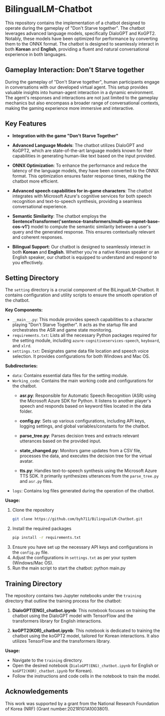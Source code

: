 # BilingualLM-Chatbot

This repository contains the implementation of a chatbot designed to operate during the gameplay of "Don't Starve together". The chatbot leverages advanced language models, specifically DialoGPT and KoGPT2. Notably, these models have been optimized for performance by converting them to the ONNX format. The chatbot is designed to seamlessly interact in both **Korean** and **English**, providing a fluent and natural conversational experience in both languages.

## Gameplay Interaction: Don't Starve together

During the gameplay of "Don't Starve together", human participants engage in conversations with our developed virtual agent. This setup provides valuable insights into human-agent interaction in a dynamic environment. The agent's responses and interactions are not just limited to the gameplay mechanics but also encompass a broader range of conversational contexts, making the gaming experience more immersive and interactive.

## Key Features

- **Integration with the game "Don't Starve Together"**

- **Advanced Language Models**: The chatbot utilizes DialoGPT and KoGPT2, which are state-of-the-art language models known for their capabilities in generating human-like text based on the input provided.

- **ONNX Optimization**: To enhance the performance and reduce the latency of the language models, they have been converted to the ONNX format. This optimization ensures faster response times, making the chatbot more efficient.

- **Advanced speech capabilities for in-game characters**: The chatbot integrates with Microsoft Azure's cognitive services for both speech recognition and text-to-speech synthesis, providing a seamless conversational experience.

- **Semantic Similarity**: The chatbot employs the **SentenceTransformer('sentence-transformers/multi-qa-mpnet-base-cos-v1')** model to compute the semantic similarity between a user's query and the generated response. This ensures contextually relevant and coherent responses.

- **Bilingual Support**: Our chatbot is designed to seamlessly interact in both **Korean** and **English**. Whether you're a native Korean speaker or an English speaker, our chatbot is equipped to understand and respond to you effectively.

## **Setting** Directory

The `setting` directory is a crucial component of the BiLingualLM-Chatbot. It contains configuration and utility scripts to ensure the smooth operation of the chatbot.

**Key Components:**
- `__main__.py`: This module provides speech capabilities to a character playing "Don't Starve Together". It acts as the startup file and orchestrates the ASR and game state monitoring.
- `requirements.txt`: Lists all the necessary Python packages required for the setting module, including `azure-cognitiveservices-speech`, `keyboard`, and `xlrd`.
- `settings.txt`: Designates game data file location and speech voice selection. It provides configurations for both Windows and Mac OS.

**Subdirectories:**
- `data`: Contains essential data files for the setting module.
- `Working_code`: Contains the main working code and configurations for the chatbot.
  - **asr.py**: Responsible for Automatic Speech Recognition (ASR) using the Microsoft Azure SDK for Python. It listens to another player's speech and responds based on keyword files located in the data folder.
  
  - **config.py**: Sets up various configurations, including API keys, logging settings, and global variables/constants for the chatbot.

  - **parse_tree.py**: Parses decision trees and extracts relevant utterances based on the provided input.

  - **state_changed.py**: Monitors game updates from a CSV file, processes the data, and executes the decision tree for the virtual avatar.

  - **tts.py**: Handles text-to-speech synthesis using the Microsoft Azure TTS SDK. It primarily synthesizes utterances from the `parse_tree.py` and `asr.py` files.
- `logs`: Contains log files generated during the operation of the chatbot.

**Usage:**
1. Clone the repository
   ```sh
   git clone https://github.com/byh711/BilingualLM-Chatbot.git
   ```
2. Install the required packages
   ```sh
   pip install -r requirements.txt
   ```
4. Ensure you have set up the necessary API keys and configurations in the `config.py` file.
5. Adjust the configurations in `settings.txt` as per your system (Windows/Mac OS).
6. Run the main script to start the chatbot: python main.py

## **Training** Directory

The repository contains two Jupyter notebooks under the `training` directory that outline the training process for the chatbot:

1. **DialoGPT(ENG)_chatbot.ipynb**: This notebook focuses on training the chatbot using the DialoGPT model with TensorFlow and the transformers library for English interactions.

2. **koGPT2(KOR)_chatbot.ipynb**: This notebook is dedicated to training the chatbot using the koGPT2 model, tailored for Korean interactions. It also utilizes TensorFlow and the transformers library.

**Usage:**
- Navigate to the `training` directory.
- Open the desired notebook (`DialoGPT(ENG)_chatbot.ipynb` for English or `koGPT2(KOR)_chatbot.ipynb` for Korean).
- Follow the instructions and code cells in the notebook to train the model.

## Acknowledgements
This work was supported by a grant from the National Research Foundation of Korea (NRF) (Grant number:2021R1G1A1003801).
